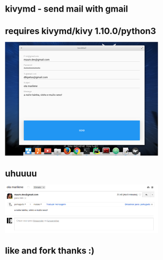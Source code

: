 # kivymd - send mail with gmail

# requires kivymd/kivy 1.10.0/python3

![img](kivymd-mail.png)

# uhuuuu
![img](kivymd-mail-return.png)

# like and fork thanks :) 
